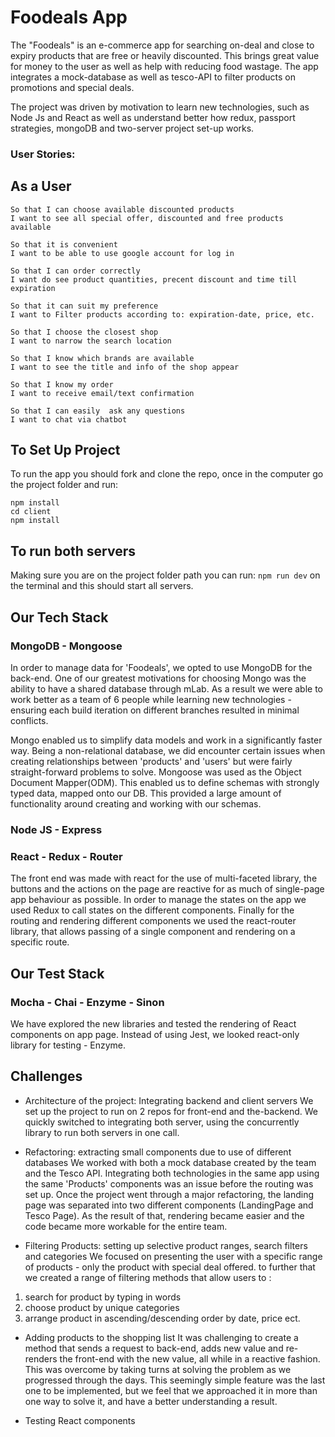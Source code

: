 # Foodeals App

The "Foodeals" is an e-commerce app for searching on-deal and close to expiry products that are free or heavily discounted. This  brings great value for money to the user as well as help with reducing food wastage. The app integrates a mock-database as well as tesco-API to filter products on promotions and special deals.

The project was driven by motivation to learn new technologies, such as Node Js and React as well as understand better how redux, passport strategies, mongoDB and two-server project set-up works.

### User Stories:


## As a User


```
So that I can choose available discounted products
I want to see all special offer, discounted and free products available
```

```
So that it is convenient   
I want to be able to use google account for log in
```

```
So that I can order correctly  
I want do see product quantities, precent discount and time till expiration
```

```
So that it can suit my preference
I want to Filter products according to: expiration-date, price, etc.
```
```
So that I choose the closest shop
I want to narrow the search location
```
```
So that I know which brands are available
I want to see the title and info of the shop appear
```
```
So that I know my order
I want to receive email/text confirmation
```

```
So that I can easily  ask any questions  
I want to chat via chatbot
```


## To Set Up Project

To run the app you should fork and clone the repo, once in the computer go the project folder and run:
```
npm install
cd client
npm install
```
## To run both servers

Making sure you are on the project folder path you can run: ```npm run dev``` on the terminal and this should start all servers.

## Our Tech Stack

### MongoDB - Mongoose

In order to manage data for 'Foodeals', we opted to use MongoDB for the back-end. One of our greatest motivations for choosing Mongo was the ability to have a shared database through mLab. As a result we were able to work better as a team of 6 people while learning new technologies - ensuring each build iteration on different branches resulted in minimal conflicts.

Mongo enabled us to simplify data models and work in a significantly faster way. Being a non-relational database, we did encounter certain issues when creating relationships between 'products' and 'users' but were fairly straight-forward problems to solve.
Mongoose was used as the Object Document Mapper(ODM). This enabled us to define schemas with strongly typed data, mapped onto our DB. This provided a large amount of functionality around creating and working with our schemas.

### Node JS - Express


### React - Redux - Router

The front end was made with react for the use of multi-faceted library, the buttons and the actions on the page are reactive for as much of single-page app behaviour as possible.
In order to manage the states on the app we used Redux to call states on the different components.
Finally for the routing and rendering different components we used the react-router library, that allows passing of a single component and rendering on a specific route.

## Our Test Stack

### Mocha - Chai - Enzyme - Sinon
We have explored the new libraries and tested the rendering of React components on app page. Instead of using Jest, we looked react-only library for testing - Enzyme.    


## Challenges

- Architecture of the project: Integrating backend and client servers
We set up the project to run on 2 repos for front-end and the-backend. We quickly switched to integrating both server, using the concurrently library to run both servers in one call.

- Refactoring: extracting small components due to use of different databases
We worked with both a mock database created by the team and the Tesco API. Integrating both technologies in the same app using the same 'Products' components was an issue before the routing was set up. Once the project went through a major refactoring, the landing page was separated into two different components (LandingPage and Tesco Page). As the result of that, rendering became easier and the code became more workable for the entire team.


- Filtering Products: setting up selective product ranges, search filters and categories
We focused on presenting the user with a specific range of products - only the product with special deal offered. to further that we  created a range of filtering methods that allow users to :
 1. search for product by typing in words
 2. choose product by unique categories
 3. arrange product in ascending/descending order by date, price ect.

- Adding products to the shopping list
It was challenging to create a method that sends a request to back-end, adds new value and re-renders the front-end with the new value, all while in a reactive fashion. This was overcome by taking turns at solving the problem as we progressed through the days. This seemingly simple feature was the last one to be implemented, but we feel that we approached it in more than one way to solve it, and have a better understanding a result.

- Testing React components

